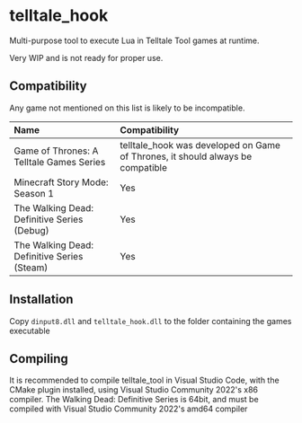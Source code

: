 # telltale_hook
Multi-purpose tool to execute Lua in Telltale Tool games at runtime.

Very WIP and is not ready for proper use.

## Compatibility
Any game not mentioned on this list is likely to be incompatible.

| Name                                        | Compatibility                                                                  |
|:--------------------------------------------|:-------------------------------------------------------------------------------|
|   Game of Thrones: A Telltale Games Series  | telltale_hook was developed on Game of Thrones, it should always be compatible |
|        Minecraft Story Mode: Season 1       |                                       Yes                                      |
| The Walking Dead: Definitive Series (Debug) |                                       Yes                                      |
| The Walking Dead: Definitive Series (Steam) |                                       Yes                                      |

## Installation
Copy `dinput8.dll` and `telltale_hook.dll` to the folder containing the games executable

## Compiling
It is recommended to compile telltale_tool in Visual Studio Code, with the CMake plugin installed,
using Visual Studio Community 2022's x86 compiler.
The Walking Dead: Definitive Series is 64bit, and must be compiled with Visual Studio Community 2022's amd64 compiler
